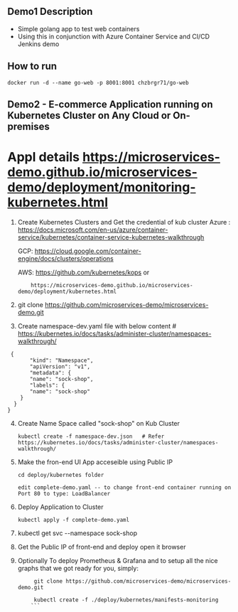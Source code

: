 ## Demo1 Description

  * Simple golang app to test web containers
  * Using this in conjunction with Azure Container Service and CI/CD Jenkins demo
  
## How to run
 
  ```
  docker run -d --name go-web -p 8001:8001 chzbrgr71/go-web
  
  ```
  
##  Demo2 - E-commerce Application running on Kubernetes Cluster on Any Cloud or On-premises 

# Appl details https://microservices-demo.github.io/microservices-demo/deployment/monitoring-kubernetes.html


 1) Create Kubernetes Clusters and Get the credential of kub cluster
      Azure : https://docs.microsoft.com/en-us/azure/container-service/kubernetes/container-service-kubernetes-walkthrough
      
      GCP:  https://cloud.google.com/container-engine/docs/clusters/operations
      
      AWS:  https://github.com/kubernetes/kops or 
      
            https://microservices-demo.github.io/microservices-demo/deployment/kubernetes.html
	
 2) git clone https://github.com/microservices-demo/microservices-demo.git
 
 3) Create namespace-dev.yaml file with below content   # https://kubernetes.io/docs/tasks/administer-cluster/namespaces-walkthrough/

```
 {
       "kind": "Namespace",
       "apiVersion": "v1",
       "metadata": {
       "name": "sock-shop",
       "labels": {
       "name": "sock-shop"
    }
  }
}
```
 
 4) Create Name Space called "sock-shop" on Kub Cluster 
     ```
     kubectl create -f namespace-dev.json   # Refer https://kubernetes.io/docs/tasks/administer-cluster/namespaces-walkthrough/
     ``` 
 5) Make the fron-end UI App acceseible using Public IP 
     ```
     cd deploy/kubernetes folder
     
     edit complete-demo.yaml -- to change front-end container running on Port 80 to type: LoadBalancer
     ```
     
 6) Deploy Application to Cluster 
 
    ```
    kubectl apply -f complete-demo.yaml
    ```
    
 7) kubectl get svc --namespace sock-shop
 
 8) Get the Public IP of front-end and deploy open it browser
 
 9) Optionally To deploy Prometheus & Grafana and to setup all the nice graphs that we got ready for you, simply:
	
	```
         git clone https://github.com/microservices-demo/microservices-demo.git
	 
         kubectl create -f ./deploy/kubernetes/manifests-monitoring
        ``` 
